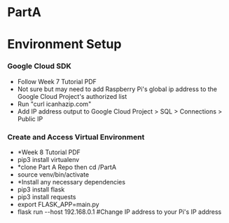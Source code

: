 # PartA

<h1>Environment Setup</h1>

<h3>Google Cloud SDK</h3>

* Follow Week 7 Tutorial PDF
* Not sure but may need to add Raspberry Pi's global ip address to the Google Cloud Project's authorized list
* Run "curl icanhazip.com"
* Add IP address output to Google Cloud Project > SQL > Connections > Public IP

<h3> Create and Access Virtual Environment</h3>
 
* *Week 8 Tutorial PDF
* pip3 install virtualenv
* *clone Part A Repo then cd /PartA
* source venv/bin/activate
* *Install any necessary dependencies
* pip3 install flask 
* pip3 install requests
* export FLASK_APP=main.py
* flask run --host 192.168.0.1 #Change IP address to your Pi's IP address
